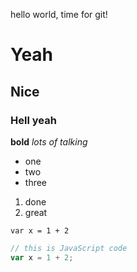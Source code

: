 hello world, time for git!


# Yeah
## Nice
### Hell yeah

**bold**
_lots of talking_

* one
* two
* three
1. done
1. great


`var x = 1 + 2`

```js 
// this is JavaScript code
var x = 1 + 2;

```